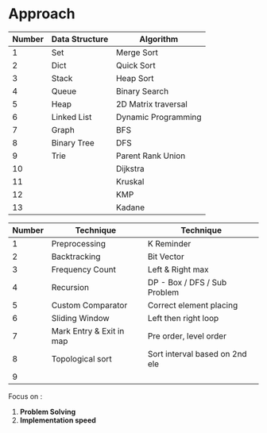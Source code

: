 # Approach 

| Number | Data Structure | Algorithm           |
|--------|----------------|---------------------|
| 1      | Set            | Merge Sort          |
| 2      | Dict           | Quick Sort          |
| 3      | Stack          | Heap Sort           |
| 4      | Queue          | Binary Search       |
| 5      | Heap           | 2D Matrix traversal |
| 6      | Linked List    | Dynamic Programming |
| 7      | Graph          | BFS                 |
| 8      | Binary Tree    | DFS                 |
| 9      | Trie           | Parent Rank Union   |
| 10     |                | Dijkstra            |
| 11     |                | Kruskal             |
| 12     |                | KMP                 |
| 13     |                | Kadane              |



| Number | Technique                | Technique                      |
|--------|--------------------------|--------------------------------|
| 1      | Preprocessing            | K Reminder                     |
| 2      | Backtracking             | Bit Vector                     |
| 3      | Frequency Count          | Left & Right max               |
| 4      | Recursion                | DP - Box / DFS / Sub Problem   |
| 5      | Custom Comparator        | Correct element placing        |
| 6      | Sliding Window           | Left then right loop           |
| 7      | Mark Entry & Exit in map | Pre order, level order         |
| 8      | Topological sort         | Sort interval based on 2nd ele |
| 9      |                          |                                |



Focus on :
1. **Problem Solving**
2. **Implementation speed**
